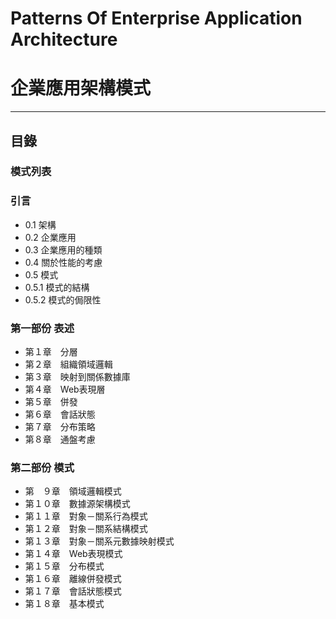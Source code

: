# Patterns Of Enterprise Application Architecture #

# 企業應用架構模式 #


- - -


## 目錄 ##

### 模式列表 ###

### 引言 ###

- 0.1    架構
- 0.2    企業應用
- 0.3    企業應用的種類
- 0.4    關於性能的考慮
- 0.5    模式
 - 0.5.1 模式的結構
 - 0.5.2 模式的侷限性

### 第一部份 表述 ###

- 第１章　分層
- 第２章　組織領域邏輯
- 第３章　映射到關係數據庫
- 第４章　Web表現層
- 第５章　併發
- 第６章　會話狀態
- 第７章　分布策略
- 第８章　通盤考慮


### 第二部份 模式 ###

- 第　９章　領域邏輯模式
- 第１０章　數據源架構模式
- 第１１章　對象－關系行為模式
- 第１２章　對象－關系結構模式
- 第１３章　對象－關系元數據映射模式
- 第１４章　Web表現模式
- 第１５章　分布模式
- 第１６章　離線併發模式
- 第１７章　會話狀態模式
- 第１８章　基本模式